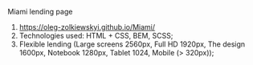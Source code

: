 Miami lending page
1. https://oleg-zolkiewskyi.github.io/Miami/
2. Technologies used: HTML + CSS, BEM, SCSS;
3. Flexible lending (Large screens 2560px, Full HD 1920px, The design 1600px, Notebook 1280px, Tablet 1024, Mobile (> 320px));
